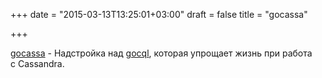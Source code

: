 +++
date = "2015-03-13T13:25:01+03:00"
draft = false
title = "gocassa"

+++

<p><a href="https://github.com/hailocab/gocassa">gocassa</a>&nbsp;- Надстройка над&nbsp;<a href="http://gocql.github.io/">gocql</a>, которая упрощает жизнь при работа с&nbsp;Cassandra.</p>

